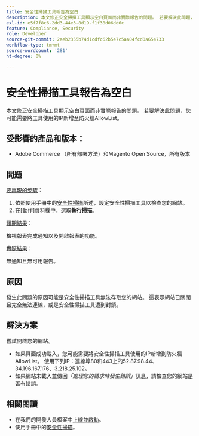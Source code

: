 ```yaml
---
title: 安全性掃描工具報告為空白
description: 本文修正安全掃描工具顯示空白頁面而非實際報告的問題。 若要解決此問題，您可能需要將工具使用的IP新增至防火牆AllowList。
exl-id: e5f7f8c6-2dd3-44e3-8d19-f1f38d06dd6c
feature: Compliance, Security
role: Developer
source-git-commit: 2aeb2355b74d1cdfc62b5e7c5aa04fcd0a654733
workflow-type: tm+mt
source-wordcount: '281'
ht-degree: 0%

---
```


# 安全性掃描工具報告為空白

本文修正安全掃描工具顯示空白頁面而非實際報告的問題。 若要解決此問題，您可能需要將工具使用的IP新增至防火牆AllowList。

## 受影響的產品和版本：

* Adobe Commerce （所有部署方法）和Magento Open Source，所有版本

## 問題

<u>要再現的步驟</u>：

1. 依照使用手冊中的[安全性掃描](https://experienceleague.adobe.com/en/docs/commerce-admin/systems/security/security-scan)所述，設定安全性掃描工具以檢查您的網站。
1. 在[動作]資料欄中，選取&#x200B;**執行掃描**。

<u>預期結果</u>：

檢視報表完成通知以及開啟報表的功能。

<u>實際結果</u>：

無通知且無可用報告。

## 原因

發生此問題的原因可能是安全性掃描工具無法存取您的網站。 這表示網站已關閉且完全無法連線，或是安全性掃描工具遭到封鎖。

## 解決方案

嘗試開啟您的網站。

* 如果頁面成功載入，您可能需要將安全性掃描工具使用的IP新增到防火牆AllowList。 使用下列IP：連線埠80和443上的52.87.98.44、34.196.167.176、3.218.25.102。
* 如果網站未載入並傳回&#x200B;*「處理您的請求時發生錯誤」*&#x200B;訊息，請檢查您的網站是否有錯誤。

## 相關閱讀

* 在我們的開發人員檔案中[上線並啟動](https://experienceleague.adobe.com/en/docs/commerce-cloud-service/user-guide/launch/overview)。
* 使用手冊中的[安全性掃描](https://experienceleague.adobe.com/en/docs/commerce-admin/systems/security/security-scan)。
